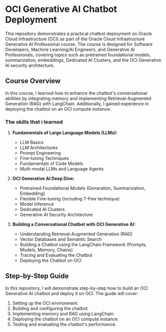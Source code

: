 # OCI Generative AI Chatbot Deployment

This repository demonstrates a practical chatbot deployment on Oracle Cloud Infrastructure (OCI) as part of the Oracle Cloud Infrastructure Generative AI Professional course. The course is designed for Software Developers, Machine Learning/AI Engineers, and Generative AI Professionals, covering topics such as pretrained foundational models, summarization, embeddings, Dedicated AI Clusters, and the OCI Generative AI security architecture.

## Course Overview

In this course, I learned how to enhance the chatbot's conversational abilities by integrating memory and implementing Retrieval-Augmented Generation (RAG) with LangChain. Additionally, I gained experience in deploying the chatbot on an OCI compute instance.

### The skills that i learned

1. **Fundamentals of Large Language Models (LLMs):**
   - LLM Basics
   - LLM Architectures
   - Prompt Engineering
   - Fine-tuning Techniques
   - Fundamentals of Code Models
   - Multi-modal LLMs and Language Agents

2. **OCI Generative AI Deep Dive:**
   - Pretrained Foundational Models (Generation, Summarization, Embedding)
   - Flexible Fine-tuning (including T-Few technique)
   - Model Inference
   - Dedicated AI Clusters
   - Generative AI Security Architecture

3. **Building a Conversational Chatbot with OCI Generative AI:**
   - Understanding Retrieval-Augmented Generation (RAG)
   - Vector Databases and Semantic Search
   - Building a Chatbot using the LangChain Framework (Prompts, Models, Memory, Chains)
   - Tracing and Evaluating the Chatbot
   - Deploying the Chatbot on OCI

## Step-by-Step Guide

In this repository, I will demonstrate step-by-step how to build an OCI Generative AI chatbot and deploy it on OCI. The guide will cover:

1. Setting up the OCI environment.
2. Building and configuring the chatbot.
3. Implementing memory and RAG using LangChain.
4. Deploying the chatbot on an OCI compute instance.
5. Testing and evaluating the chatbot's performance.



